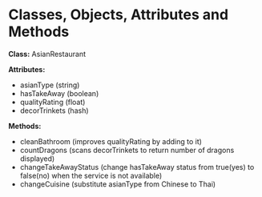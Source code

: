 # **Classes, Objects, Attributes and Methods**


**Class:**  AsianRestaurant

**Attributes:**

- asianType (string)
- hasTakeAway (boolean)
- qualityRating (float)
- decorTrinkets (hash)

**Methods:**

- cleanBathroom (improves qualityRating by adding to it)
- countDragons (scans decorTrinkets to return number of dragons displayed)
- changeTakeAwayStatus (change hasTakeAway status from true(yes) to false(no) when the service is not available)
- changeCuisine (substitute asianType from Chinese to Thai)
